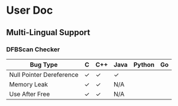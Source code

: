 # User Doc

## Multi-Lingual Support

### DFBScan Checker

| Bug Type                    | C   | C++ | Java | Python | Go  |
|-----------------------------|-----|-----|------|--------|-----|
| Null Pointer Dereference    | ✓   | ✓   | ✓    |        |     |
| Memory Leak                 | ✓   | ✓   | N/A  |        |     |
| Use After Free              | ✓   | ✓   | N/A  |        |     |